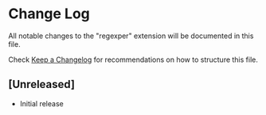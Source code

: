 # Change Log
All notable changes to the "regexper" extension will be documented in this file.

Check [Keep a Changelog](http://keepachangelog.com/) for recommendations on how to structure this file.

## [Unreleased]
- Initial release